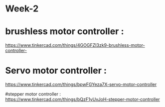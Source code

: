 # Week-2
# brushless motor controller : 
https://www.tinkercad.com/things/4GOGFZI3zk9-brushless-motor-controller-


# Servo motor controller :
https://www.tinkercad.com/things/bpwFGYeza7X-servo-motor-controller


#stepper motor controller :
https://www.tinkercad.com/things/bQzF1yUvJoH-stepper-motor-controller
